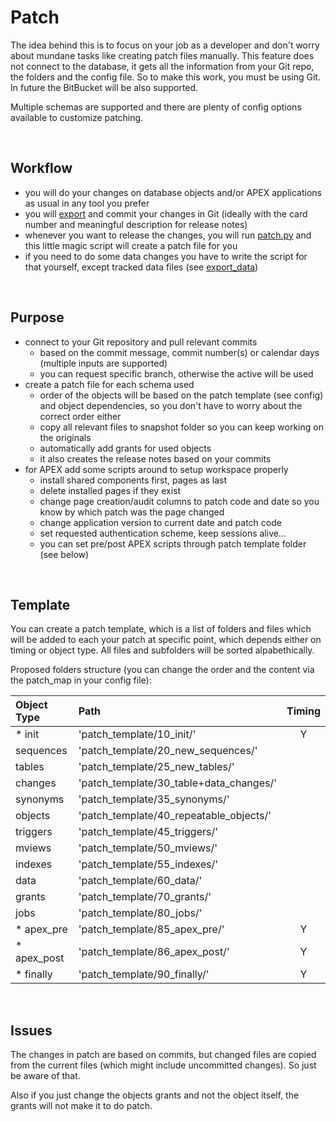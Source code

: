 # Patch

The idea behind this is to focus on your job as a developer and don't worry about mundane tasks like creating patch files manually.
This feature does not connect to the database, it gets all the information from your Git repo, the folders and the config file.
So to make this work, you must be using Git. In future the BitBucket will be also supported.

Multiple schemas are supported and there are plenty of config options available to customize patching.

&nbsp;

## Workflow

- you will do your changes on database objects and/or APEX applications as usual in any tool you prefer
- you will [export](./export.md) and commit your changes in Git (ideally with the card number and meaningful description for release notes)
- whenever you want to release the changes, you will run [patch.py](../patch.py) and this little magic script will create a patch file for you
- if you need to do some data changes you have to write the script for that yourself, except tracked data files (see [export_data](./export_data.md))

&nbsp;

## Purpose

- connect to your Git repository and pull relevant commits
  - based on the commit message, commit number(s) or calendar days (multiple inputs are supported)
  - you can request specific branch, otherwise the active will be used
- create a patch file for each schema used
  - order of the objects will be based on the patch template (see config) and object dependencies, so you don't have to worry about the correct order either
  - copy all relevant files to snapshot folder so you can keep working on the originals
  - automatically add grants for used objects
  - it also creates the release notes based on your commits
- for APEX add some scripts around to setup workspace properly
  - install shared components first, pages as last
  - delete installed pages if they exist
  - change page creation/audit columns to patch code and date so you know by which patch was the page changed
  - change application version to current date and patch code
  - set requested authentication scheme, keep sessions alive...
  - you can set pre/post APEX scripts through patch template folder (see below)

&nbsp;

## Template

You can create a patch template, which is a list of folders and files which will be added to each your patch at specific point, which depends either on timing or object type. All files and subfolders will be sorted alpabethically.

Proposed folders structure (you can change the order and the content via the patch_map in your config file):

| Object Type | Path                                    | Timing
| :---------- | :---                                    | :----:
| * init      | 'patch_template/10_init/'               | Y
| sequences   | 'patch_template/20_new_sequences/'      |
| tables      | 'patch_template/25_new_tables/'         |
| changes     | 'patch_template/30_table+data_changes/' |
| synonyms    | 'patch_template/35_synonyms/'           |
| objects     | 'patch_template/40_repeatable_objects/' |
| triggers    | 'patch_template/45_triggers/'           |
| mviews      | 'patch_template/50_mviews/'             |
| indexes     | 'patch_template/55_indexes/'            |
| data        | 'patch_template/60_data/'               |
| grants      | 'patch_template/70_grants/'             |
| jobs        | 'patch_template/80_jobs/'               |
| * apex_pre  | 'patch_template/85_apex_pre/'           | Y
| * apex_post | 'patch_template/86_apex_post/'          | Y
| * finally   | 'patch_template/90_finally/'            | Y

&nbsp;

## Issues

The changes in patch are based on commits, but changed files are copied from the current files (which might include uncommitted changes). So just be aware of that.

Also if you just change the objects grants and not the object itself, the grants will not make it to do patch.

